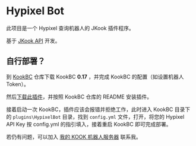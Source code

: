 # Hypixel Bot

此项目是一个 Hypixel 查询机器人的 JKook 插件程序。

基于 [JKook API](https://github.com/SNWCreations/JKook) 开发。

## 自行部署？

到 [KookBC](https://github.com/SNWCreations/KookBC) 仓库下载 KookBC **0.17** ，并完成 KookBC 的配置（如设置机器人 Token）。

然后[下载此插件](https://ghproxy.com/?q=https://github.com/SNWCreations/HypixelBot/releases/download/1.0.1/hypixelbot-1.0.1.jar)，并按照 KookBC 仓库的 README 安装插件。

接着启动一次 KookBC，插件应该会报错并拒绝工作，此时进入 KookBC 目录下的 `plugins\HypixelBot` 目录，找到 `config.yml` 文件，打开，将您的 Hypixel API Key 按 config.yml 的指引填入，接着重启 KookBC 即可完成部署。

若仍有问题，可以加入 [我的 KOOK 机器人服务器](https://kook.top/0IoFIM) 联系我。
